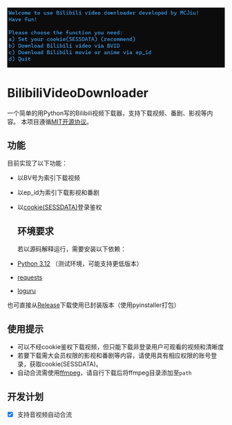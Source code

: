 ![top_img](top_img.png)

# BilibiliVideoDownloader

一个简单的用Python写的Bilibili视频下载器，支持下载视频、番剧、影视等内容。
本项目遵循[MIT开源协议](LICENSE)。

## 功能

目前实现了以下功能：

- 以BV号为索引下载视频

- 以ep_id为索引下载影视和番剧

- 以[cookie(SESSDATA)](https://www.bilibili.com/read/cv12349604)登录鉴权
  
  ## 环境要求
  
  若以源码解释运行，需要安装以下依赖：

- [Python 3.12](https://www.python.org/) （测试环境，可能支持更低版本）

- [requests](https://pypi.org/project/requests/)

- [loguru](https://pypi.org/project/loguru/)

也可直接从[Release](https://github.com/MCJiu/BilibiliVideoDownloader_Pub/releases)下载使用已封装版本（使用pyinstaller打包）

## 使用提示

- 可以不经cookie鉴权下载视频，但只能下载非登录用户可观看的视频和清晰度
- 若要下载需大会员权限的影视和番剧等内容，请使用具有相应权限的账号登录，获取cookie(SESSDATA)。
- 自动合流需使用[ffmpeg](https://ffmpeg.org/)，请自行下载后将ffmpeg目录添加至`path`

## 开发计划

- [x] 支持音视频自动合流
